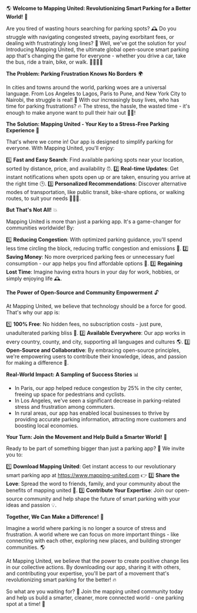 🌎 **Welcome to Mapping United: Revolutionizing Smart Parking for a Better World!** 🚀

Are you tired of wasting hours searching for parking spots? 🕰️ Do you struggle with navigating congested streets, paying exorbitant fees, or dealing with frustratingly long lines? 💸 Well, we've got the solution for you! Introducing Mapping United, the ultimate global open-source smart parking app that's changing the game for everyone - whether you drive a car, take the bus, ride a train, bike, or walk. 🚴‍♀️🚌💨

**The Problem: Parking Frustration Knows No Borders** 🌍

In cities and towns around the world, parking woes are a universal language. From Los Angeles to Lagos, Paris to Pune, and New York City to Nairobi, the struggle is real! 🤯 With our increasingly busy lives, who has time for parking frustrations? 🔥 The stress, the hassle, the wasted time - it's enough to make anyone want to pull their hair out 💇‍♀️!

**The Solution: Mapping United - Your Key to a Stress-Free Parking Experience** 🔑

That's where we come in! Our app is designed to simplify parking for everyone. With Mapping United, you'll enjoy:

1️⃣ **Fast and Easy Search**: Find available parking spots near your location, sorted by distance, price, and availability ⏰.
2️⃣ **Real-time Updates**: Get instant notifications when spots open up or are taken, ensuring you arrive at the right time 🕒.
3️⃣ **Personalized Recommendations**: Discover alternative modes of transportation, like public transit, bike-share options, or walking routes, to suit your needs 🚌🚴‍♂️.

**But That's Not All!** 💥

Mapping United is more than just a parking app. It's a game-changer for communities worldwide! By:

1️⃣ **Reducing Congestion**: With optimized parking guidance, you'll spend less time circling the block, reducing traffic congestion and emissions 🌟.
2️⃣ **Saving Money**: No more overpriced parking fees or unnecessary fuel consumption - our app helps you find affordable options 💸.
3️⃣ **Regaining Lost Time**: Imagine having extra hours in your day for work, hobbies, or simply enjoying life 🕰️.

**The Power of Open-Source and Community Empowerment** 🔓

At Mapping United, we believe that technology should be a force for good. That's why our app is:

1️⃣ **100% Free**: No hidden fees, no subscription costs - just pure, unadulterated parking bliss 🎉.
2️⃣ **Available Everywhere**: Our app works in every country, county, and city, supporting all languages and cultures 🌎.
3️⃣ **Open-Source and Collaborative**: By embracing open-source principles, we're empowering users to contribute their knowledge, ideas, and passion for making a difference 💪.

**Real-World Impact: A Sampling of Success Stories** 📊

* In Paris, our app helped reduce congestion by 25% in the city center, freeing up space for pedestrians and cyclists.
* In Los Angeles, we've seen a significant decrease in parking-related stress and frustration among commuters.
* In rural areas, our app has enabled local businesses to thrive by providing accurate parking information, attracting more customers and boosting local economies.

**Your Turn: Join the Movement and Help Build a Smarter World!** 🌟

Ready to be part of something bigger than just a parking app? 🤯 We invite you to:

1️⃣ **Download Mapping United**: Get instant access to our revolutionary smart parking app at https://www.mapping-united.com 👉
2️⃣ **Share the Love**: Spread the word to friends, family, and your community about the benefits of mapping united 📱.
3️⃣ **Contribute Your Expertise**: Join our open-source community and help shape the future of smart parking with your ideas and passion 💡.

**Together, We Can Make a Difference!** 🌈

Imagine a world where parking is no longer a source of stress and frustration. A world where we can focus on more important things - like connecting with each other, exploring new places, and building stronger communities. 🌎

At Mapping United, we believe that the power to create positive change lies in our collective actions. By downloading our app, sharing it with others, and contributing your expertise, you'll be part of a movement that's revolutionizing smart parking for the better! 🔥

So what are you waiting for? 💨 Join the mapping united community today and help us build a smarter, cleaner, more connected world - one parking spot at a time! 🚀